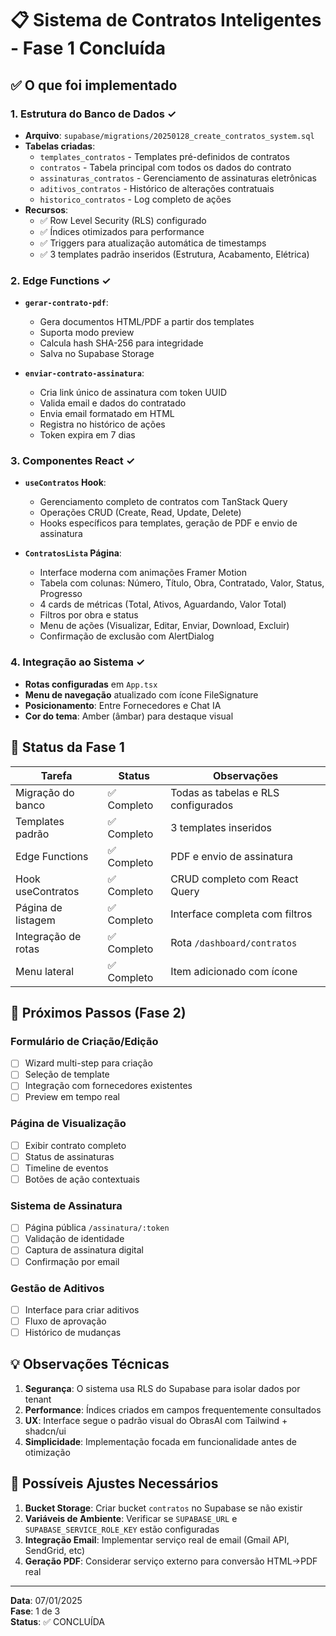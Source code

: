 # 📋 Sistema de Contratos Inteligentes - Fase 1 Concluída

## ✅ O que foi implementado

### 1. **Estrutura do Banco de Dados** ✓

- **Arquivo**: `supabase/migrations/20250128_create_contratos_system.sql`
- **Tabelas criadas**:
  - `templates_contratos` - Templates pré-definidos de contratos
  - `contratos` - Tabela principal com todos os dados do contrato
  - `assinaturas_contratos` - Gerenciamento de assinaturas eletrônicas
  - `aditivos_contratos` - Histórico de alterações contratuais
  - `historico_contratos` - Log completo de ações
- **Recursos**:
  - ✅ Row Level Security (RLS) configurado
  - ✅ Índices otimizados para performance
  - ✅ Triggers para atualização automática de timestamps
  - ✅ 3 templates padrão inseridos (Estrutura, Acabamento, Elétrica)

### 2. **Edge Functions** ✓

- **`gerar-contrato-pdf`**:
  - Gera documentos HTML/PDF a partir dos templates
  - Suporta modo preview
  - Calcula hash SHA-256 para integridade
  - Salva no Supabase Storage

- **`enviar-contrato-assinatura`**:
  - Cria link único de assinatura com token UUID
  - Valida email e dados do contratado
  - Envia email formatado em HTML
  - Registra no histórico de ações
  - Token expira em 7 dias

### 3. **Componentes React** ✓

- **`useContratos` Hook**:
  - Gerenciamento completo de contratos com TanStack Query
  - Operações CRUD (Create, Read, Update, Delete)
  - Hooks específicos para templates, geração de PDF e envio de assinatura

- **`ContratosLista` Página**:
  - Interface moderna com animações Framer Motion
  - Tabela com colunas: Número, Título, Obra, Contratado, Valor, Status,
    Progresso
  - 4 cards de métricas (Total, Ativos, Aguardando, Valor Total)
  - Filtros por obra e status
  - Menu de ações (Visualizar, Editar, Enviar, Download, Excluir)
  - Confirmação de exclusão com AlertDialog

### 4. **Integração ao Sistema** ✓

- **Rotas configuradas** em `App.tsx`
- **Menu de navegação** atualizado com ícone FileSignature
- **Posicionamento**: Entre Fornecedores e Chat IA
- **Cor do tema**: Amber (âmbar) para destaque visual

## 🎯 Status da Fase 1

| Tarefa              | Status      | Observações                         |
| ------------------- | ----------- | ----------------------------------- |
| Migração do banco   | ✅ Completo | Todas as tabelas e RLS configurados |
| Templates padrão    | ✅ Completo | 3 templates inseridos               |
| Edge Functions      | ✅ Completo | PDF e envio de assinatura           |
| Hook useContratos   | ✅ Completo | CRUD completo com React Query       |
| Página de listagem  | ✅ Completo | Interface completa com filtros      |
| Integração de rotas | ✅ Completo | Rota `/dashboard/contratos`         |
| Menu lateral        | ✅ Completo | Item adicionado com ícone           |

## 🚀 Próximos Passos (Fase 2)

### Formulário de Criação/Edição

- [ ] Wizard multi-step para criação
- [ ] Seleção de template
- [ ] Integração com fornecedores existentes
- [ ] Preview em tempo real

### Página de Visualização

- [ ] Exibir contrato completo
- [ ] Status de assinaturas
- [ ] Timeline de eventos
- [ ] Botões de ação contextuais

### Sistema de Assinatura

- [ ] Página pública `/assinatura/:token`
- [ ] Validação de identidade
- [ ] Captura de assinatura digital
- [ ] Confirmação por email

### Gestão de Aditivos

- [ ] Interface para criar aditivos
- [ ] Fluxo de aprovação
- [ ] Histórico de mudanças

## 💡 Observações Técnicas

1. **Segurança**: O sistema usa RLS do Supabase para isolar dados por tenant
2. **Performance**: Índices criados em campos frequentemente consultados
3. **UX**: Interface segue o padrão visual do ObrasAI com Tailwind + shadcn/ui
4. **Simplicidade**: Implementação focada em funcionalidade antes de otimização

## 🐛 Possíveis Ajustes Necessários

1. **Bucket Storage**: Criar bucket `contratos` no Supabase se não existir
2. **Variáveis de Ambiente**: Verificar se `SUPABASE_URL` e
   `SUPABASE_SERVICE_ROLE_KEY` estão configuradas
3. **Integração Email**: Implementar serviço real de email (Gmail API, SendGrid,
   etc)
4. **Geração PDF**: Considerar serviço externo para conversão HTML→PDF real

---

**Data**: 07/01/2025\
**Fase**: 1 de 3\
**Status**: ✅ CONCLUÍDA

